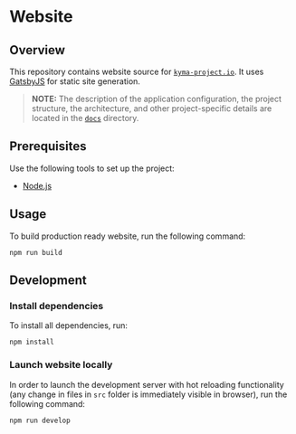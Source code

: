# Website

## Overview

This repository contains website source for [`kyma-project.io`](https://kyma-project.io). It uses [GatsbyJS](https://www.gatsbyjs.org/) for static site generation.

> **NOTE:** The description of the application configuration, the project structure, the architecture, and other project-specific details are located in the [`docs`](./docs/README.md) directory.

## Prerequisites

Use the following tools to set up the project:

- [Node.js](https://nodejs.org/en/)

## Usage

To build production ready website, run the following command:

```
npm run build
```

## Development

### Install dependencies

To install all dependencies, run:

```
npm install
```

### Launch website locally

In order to launch the development server with hot reloading functionality (any change in files in `src` folder is immediately visible in browser), run the following command:

```
npm run develop
```
